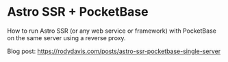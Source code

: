 # Astro SSR + PocketBase

How to run Astro SSR (or any web service or framework) with PocketBase on the same server using a reverse proxy.

Blog post: https://rodydavis.com/posts/astro-ssr-pocketbase-single-server

